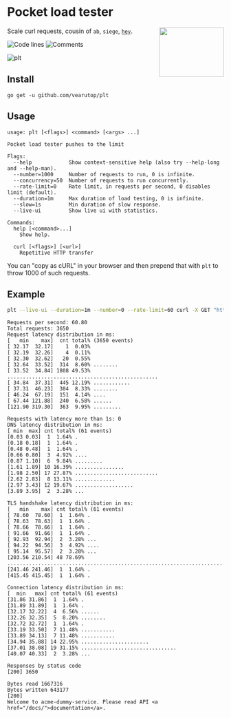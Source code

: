 # Pocket load tester

<img src="https://vignette.wikia.nocookie.net/looneytunes/images/4/46/Plucky_Anvil_2.gif/revision/latest/scale-to-width-down/150?cb=20190522080043" align="right" width="150" height="115" />

Scale curl requests, cousin of `ab`, `siege`, [`hey`](https://github.com/rakyll/hey).

![Code lines](https://sloc.xyz/github/vearutop/plt/?category=code)
![Comments](https://sloc.xyz/github/vearutop/plt/?category=comments)

![plt](https://user-images.githubusercontent.com/1381436/73143999-dd4d5800-40a0-11ea-9308-8e02773ec2d6.gif)

## Install

```
go get -u github.com/vearutop/plt
```

## Usage

```
usage: plt [<flags>] <command> [<args> ...]

Pocket load tester pushes to the limit

Flags:
  --help            Show context-sensitive help (also try --help-long and --help-man).
  --number=1000     Number of requests to run, 0 is infinite.
  --concurrency=50  Number of requests to run concurrently.
  --rate-limit=0    Rate limit, in requests per second, 0 disables limit (default).
  --duration=1m     Max duration of load testing, 0 is infinite.
  --slow=1s         Min duration of slow response.
  --live-ui         Show live ui with statistics.

Commands:
  help [<command>...]
    Show help.

  curl [<flags>] [<url>]
    Repetitive HTTP transfer
```

You can "copy as cURL" in your browser and then prepend that with `plt` to throw 1000 of such requests. 

## Example

```bash
plt --live-ui --duration=1m --number=0 --rate-limit=60 curl -X GET "https://acme-dummy-service.staging-k8s.acme.io/" -H  "accept: application/json"
```

```
Requests per second: 60.80
Total requests: 3650
Request latency distribution in ms:
[   min    max]  cnt total% (3650 events)
[ 32.17  32.17]    1  0.03%
[ 32.19  32.26]    4  0.11%
[ 32.30  32.62]   20  0.55%
[ 32.64  33.52]  314  8.60% ........
[ 33.52  34.84] 1808 49.53% .................................................
[ 34.84  37.31]  445 12.19% ............
[ 37.31  46.23]  304  8.33% ........
[ 46.24  67.19]  151  4.14% ....
[ 67.44 121.88]  240  6.58% ......
[121.90 319.30]  363  9.95% .........

Requests with latency more than 1s: 0
DNS latency distribution in ms:
[ min  max] cnt total% (61 events)
[0.03 0.03]  1  1.64% .
[0.18 0.18]  1  1.64% .
[0.48 0.48]  1  1.64% .
[0.66 0.80]  3  4.92% ....
[0.87 1.10]  6  9.84% .........
[1.61 1.89] 10 16.39% ................
[1.98 2.50] 17 27.87% ...........................
[2.62 2.83]  8 13.11% .............
[2.97 3.43] 12 19.67% ...................
[3.89 3.95]  2  3.28% ...

TLS handshake latency distribution in ms:
[   min    max] cnt total% (61 events)
[ 78.60  78.60]  1  1.64% .
[ 78.63  78.63]  1  1.64% .
[ 78.66  78.66]  1  1.64% .
[ 91.66  91.66]  1  1.64% .
[ 92.93  92.94]  2  3.28% ...
[ 94.22  94.56]  3  4.92% ....
[ 95.14  95.57]  2  3.28% ...
[203.56 210.54] 48 78.69% ..............................................................................
[241.46 241.46]  1  1.64% .
[415.45 415.45]  1  1.64% .

Connection latency distribution in ms:
[  min   max] cnt total% (61 events)
[31.86 31.86]  1  1.64% .
[31.89 31.89]  1  1.64% .
[32.17 32.22]  4  6.56% ......
[32.26 32.35]  5  8.20% ........
[32.72 32.72]  1  1.64% .
[33.19 33.50]  7 11.48% ...........
[33.89 34.13]  7 11.48% ...........
[34.94 35.88] 14 22.95% ......................
[37.01 38.08] 19 31.15% ...............................
[40.07 40.33]  2  3.28% ...

Responses by status code
[200] 3650

Bytes read 1667316
Bytes written 643177
[200]
Welcome to acme-dummy-service. Please read API <a href="/docs/">documentation</a>.
```